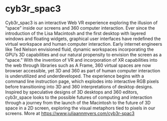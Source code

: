 # cyb3r_spac3

Cyb3r_spac3 is an interactive Web VR experience exploring the illusion of “space” inside our screens and 360 computer interaction. Ever since the introduction of the Lisa Macintosh and the first desktop with layered windows and floating widgets, graphical user interfaces have redefined the virtual workspace and human computer interaction. Early internet engineers like Ted Nelson envisioned fluid, dynamic workspaces incorporating the GPU’s 3D capabilities and our natural propensity to envision the screen as a “space.” With the invention of VR and incorporation of XR capabilities into the web through libraries such as A Frame, 360 virtual spaces are now browser accessible, yet 3D and 360 as part of human computer interaction is underutilized and underdeveloped. The experience begins with a command line instruction page, which explodes into interactive RGB pixels before transitioning into 3D and 360 interpretations of desktop designs. Inspired by speculative designs of 3D desktops and 360 editors, cyb3r_space looks to the possible futures of computing and interaction through a journey from the launch of the Macintosh to the future of 3D space in a 2D screen, exploring the visual metaphors tied to pixels in our screens.
More at https://www.juliaannmyers.com/cyb3r-spac3 
